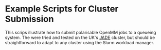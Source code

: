 # Example Scripts for Cluster Submission

This scrips illustrate how to submit polarisable OpenMM jobs to a queueing system. The were tried and tested on the UK's [JADE](https://www.jade.ac.uk/) cluster, but should be straightforward to adapt to any cluster using the Slurm workload manager.
